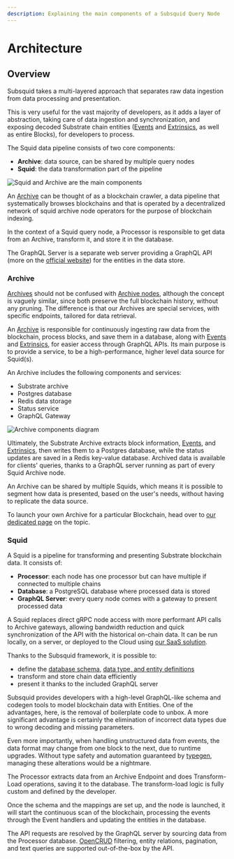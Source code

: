 ```yaml
---
description: Explaining the main components of a Subsquid Query Node
---
```


# Architecture

## Overview

Subsquid takes a multi-layered approach that separates raw data ingestion from data processing and presentation.

This is very useful for the vast majority of developers, as it adds a layer of abstraction, taking care of data ingestion and synchronization, and exposing decoded Substrate chain entities ([Events](substrate.md#events) and [Extrinsics](substrate.md#extrinsics), as well as entire Blocks), for developers to process.

The Squid data pipeline consists of two core components:

* **Archive**: data source, can be shared by multiple query nodes
* **Squid**: the data transformation part of the pipeline

![Squid and Archive are the main components](<../.gitbook/assets/Squid Architecture.png>)

An [Archive](architecture.md#squid-archive) can be thought of as a blockchain crawler, a data pipeline that systematically browses blockchains and that is operated by a decentralized network of squid archive node operators for the purpose of blockchain indexing.

In the context of a Squid query node, a Processor is responsible to get data from an Archive, transform it, and store it in the database.

The GraphQL Server is a separate web server providing a GraphQL API (more on the [official website](https://graphql.org)) for the entities in the data store.

### Archive

[Archives](architecture.md#squid-archive) should not be confused with [Archive nodes](https://wiki.polkadot.network/docs/maintain-sync#types-of-nodes), although the concept is vaguely similar, since both preserve the full blockchain history, without any pruning. The difference is that our Archives are special services, with specific endpoints, tailored for data retrieval.

An [Archive](architecture.md#squid-archive) is responsible for continuously ingesting raw data from the blockchain, process blocks, and save them in a database, along with [Events](substrate.md#events) and [Extrinsics](substrate.md#extrinsics), for easier access through GraphQL APIs. Its main purpose is to provide a service, to be a high-performance, higher level data source for Squid(s).

An Archive includes the following components and services:

* Substrate archive
* Postgres database
* Redis data storage
* Status service
* GraphQL Gateway

![Archive components diagram](<../.gitbook/assets/Squid Archive.png>)

Ultimately, the Substrate Archive extracts block information, [Events](substrate.md#events), and [Extrinsics](substrate.md#extrinsics), then writes them to a Postgres database, while the status updates are saved in a Redis key-value database. Archived data is available for clients' queries, thanks to a GraphQL server running as part of every Squid Archive node.

An Archive can be shared by multiple Squids, which means it is possible to segment how data is presented, based on the user's needs, without having to replicate the data source.

To launch your own Archive for a particular Blockchain, head over to [our dedicated page](../guides/how-to-launch-a-squid-archive.md) on the topic.

### Squid

A Squid is a pipeline for transforming and presenting Substrate blockchain data. It consists of:

* **Processor**: each node has one processor but can have multiple if connected to multiple chains
* **Database**: a PostgreSQL database where processed data is stored
* **GraphQL Server**: every query node comes with a gateway to present processed data

A Squid replaces direct gRPC node access with more performant API calls to Archive gateways, allowing bandwidth reduction and quick synchronization of the API with the historical on-chain data. It can be run locally, on a server, or deployed to the Cloud using [our SaaS solution](../tutorial/deploy-your-squid.md).

Thanks to the Subsquid framework, it is possible to:

* define the [database schema](../guides/running-a-squid/define-a-squid-schema.md), [data type, and entity definitions](../guides/running-a-squid/generate-typescript-definitions.md)
* transform and store chain data efficiently
* present it thanks to the included GraphQL server

Subsquid provides developers with a high-level GraphQL-like schema and codegen tools to model blockchain data with Entities. One of the advantages, here, is the removal of boilerplate code to unbox. A more significant advantage is certainly the elimination of incorrect data types due to wrong decoding and missing parameters.

Even more importantly, when handling unstructured data from events, the data format may change from one block to the next, due to runtime upgrades. Without type safety and automation guaranteed by [typegen](typegen.md), managing these alterations would be a nightmare.

The Processor extracts data from an Archive Endpoint and does Transform-Load operations, saving it to the database. The transform-load logic is fully custom and defined by the developer.

Once the schema and the mappings are set up, and the node is launched, it will start the continuous scan of the blockchain, processing the events through the Event handlers and updating the entities in the database.

The API requests are resolved by the GraphQL server by sourcing data from the Processor database. [OpenCRUD](https://www.opencrud.org) filtering, entity relations, pagination, and text queries are supported out-of-the-box by the API.

